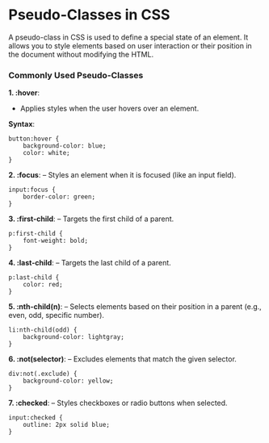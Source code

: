 # Pseudo-Classes in CSS
A pseudo-class in CSS is used to define a special state of an element. It allows you to style elements based on user interaction or their position in the document without modifying the HTML.

### Commonly Used Pseudo-Classes
__1. :hover__:
- Applies styles when the user hovers over an element.

**Syntax**:
```
button:hover {
    background-color: blue;
    color: white;
}
```

__2. :focus__:
– Styles an element when it is focused (like an input field).
```
input:focus {
    border-color: green;
}
```

__3. :first-child__:
– Targets the first child of a parent.
```
p:first-child {
    font-weight: bold;
}
```

__4. :last-child__:
– Targets the last child of a parent.
```
p:last-child {
    color: red;
}
```

__5. :nth-child(n)__:
– Selects elements based on their position in a parent (e.g., even, odd, specific number).
```
li:nth-child(odd) {
    background-color: lightgray;
}
```

__6. :not(selector)__: 
– Excludes elements that match the given selector.
```
div:not(.exclude) {
    background-color: yellow;
}
```
__7. :checked__:
– Styles checkboxes or radio buttons when selected.
```
input:checked {
    outline: 2px solid blue;
}
```
